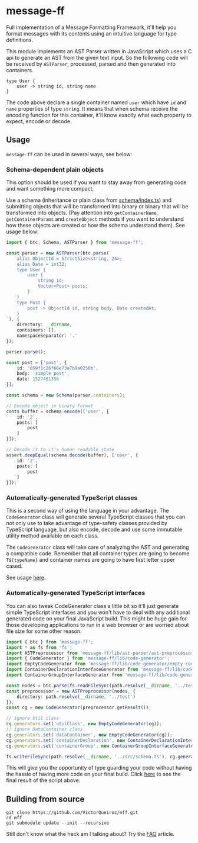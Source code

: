 # message-ff

Full implementation of a Message Formatting Framework, it'll help you format messages with its contents using an intuitive language for type definitions.

This module implements an AST Parser written in JavaScript which uses a C api to generate an AST from the given text input. So the following code will be received by `ASTParser`, processed, parsed and then generated into containers.

```
type User {
    user -> string id, string name
}
```

The code above declare a single container named `user` which have `id` and `name` properties of type `string`. It means that when schema receive the encoding function for this container, it'll know exactly what each property to expect, encode or decode.

## Usage

`message-ff` can be used in several ways, see below:

### Schema-dependent plain objects

This option should be used if you want to stay away from generating code and want something more compact.

Use a schema (inheritance or plain class from [schema/index.ts](src/schema/index.ts)) and submitting objects that will be transformed into binary or binary that will be transformed into objects. (Pay attention into `getContainerName`, `getContainerParams` and `createObject` methods if you want to understand how these objects are created or how the schema understand them). See usage below:

```ts
import { btc, Schema, ASTParser } from 'message-ff';

const parser = new ASTParser(btc.parse(`
    alias ObjectId = StrictSize<string, 24>;
    alias Date = int32;
    type User {
        user {
            string id;
            Vector<Post> posts;
        }
    }
    type Post {
        post -> ObjectId id, string body, Date createdAt;
    }
`), {
    directory: __dirname,
    containers: [],
    namespaceSeparator: '.'
});

parser.parse();

const post = ['post', {
    id: '859f1c26f66e73a7b9a0250b',
    body: 'simple post',
    date: 1527481356
}];

const schema = new Schema(parser.containers);

// Encode object in binary format
conts buffer = schema.encode(['user', {
    id: '2',
    posts: [
        post
    ]
}]);

// Decode it to it's human readable state
assert.deepEqual(schema.decode(buffer), ['user', {
    id: '2',
    posts: [
        post
    ]
}]);
```

### Automatically-generated TypeScript classes

This is a second way of using the language in your advantage. The `CodeGenerator` class will generate several TypeScript classes that you can not only use to take advantage of type-safety classes provided by TypeScript language, but also encode, decode and use some immutable utility method available on each class.

The `CodeGenerator` class will take care of analyzing the AST and generating a compatible code. Remember that all container types are going to become `T${typeName}` and container names are going to have first letter upper cased.

See usage [here](test/code-generator.ts).

### Automatically-generated TypeScript interfaces

You can also tweak CodeGenerator class a little bit so it'll just generate simple TypeScript interfaces and you won't have to deal with any additional generated code on your final JavaScript build. This might be huge gain for those developing applications to run in a web browser or are worried about file size for some other reason.

```ts
import { btc } from 'message-ff';
import * as fs from 'fs';
import ASTPreprocessor from 'message-ff/lib/ast-parser/ast-preprocessor';
import { CodeGenerator } from 'message-ff/lib/code-generator';
import EmptyCodeGenerator from 'message-ff/lib/code-generator/empty-code-generator';
import ContainerDeclarationInterfaceGenerator from 'message-ff/lib/code-generator/container-declaration-interface-generator';
import ContainerGroupInterfaceGenerator from 'message-ff/lib/code-generator/container-group-interface-generator';

const nodes = btc.parse(fs.readFileSync(path.resolve(__dirname, '../test/schema.txt'), 'utf8'));
const preprocessor = new ASTPreprocessor(nodes, {
    directory: path.resolve(__dirname, '../test')
});
const cg = new CodeGenerator(preprocessor.getResult());

// ignore Util class
cg.generators.set('utilClass', new EmptyCodeGenerator(cg));
// ignore DataContainer class
cg.generators.set('dataContainer', new EmptyCodeGenerator(cg));
cg.generators.set('containerDeclaration', new ContainerDeclarationInterfaceGenerator(cg));
cg.generators.set('containerGroup', new ContainerGroupInterfaceGenerator(cg));

fs.writeFileSync(path.resolve(__dirname, '../src/schema.ts'), cg.generate());
```

This will give you the opportunity of type guarding your code without having the hassle of having more code on your final build. Click [here](test/schema-interfaces.ts) to see the final result of the script above.

## Building from source
```
git clone https://github.com/VictorQueiroz/mff.git
cd mff
git submodule update --init --recursive
```

Still don't know what the heck am I talking about? Try the [FAQ](https://github.com/VictorQueiroz/mff/wiki/Frequently-Asked-Questions) article.